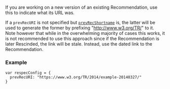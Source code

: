 If you are working on a new version of an existing Recommendation, use this to indicate what its URL was.

If a `prevRecURI` is not specified but [`prevRecShortname`](prevRecShortname) is, the latter will be used to generate the former by prefixing "http://www.w3.org/TR/" to it. Note however that while in the overwhelming majority of cases this works, it is not recommended to use this approach since if the Recommendation is later Rescinded, the link will be stale. Instead, use the dated link to the Recommendation. 

### Example
```JS
var respecConfig = {
  prevRecURI: "https://www.w3.org/TR/2014/example-20140327/"
}
```